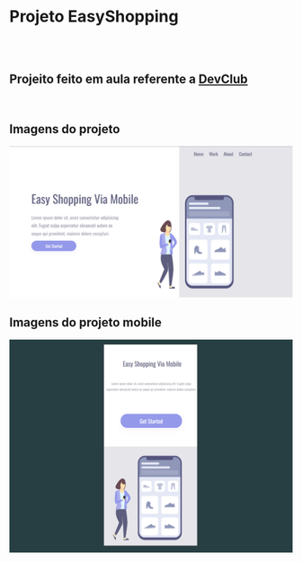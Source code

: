 <h1>Projeto EasyShopping</h1>
<br>
<br>
<h2>Projeito feito em aula referente a <a href="https://aulas.devclub.com.br">DevClub</a></h2>
<br>
<h2>Imagens do projeto</h2>
<img src="assets/easy shop.png">
<br>
<h2>Imagens do projeto mobile</h2>
<img src="assets/easy shop cel.png">
